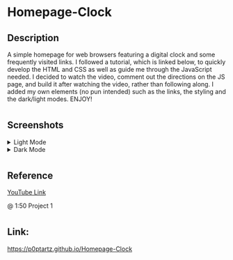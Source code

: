 # Homepage-Clock

## Description 
A simple homepage for web browsers featuring a digital clock and some frequently visited links.  I followed a tutorial, which is linked below, to quickly develop the HTML and CSS as well as guide me through the JavaScript needed.  I decided to watch the video, comment out the directions on the JS page, and build it after watching the video, rather than following along.  I added my own elements (no pun intended) such as the links, the styling and the dark/light modes.  ENJOY! 
#

## Screenshots
<details>
<summary>Light Mode</summary>

![Alt text](lightMode.png)
</details>
<details>
<summary>Dark Mode</summary>

![Alt text](darkMode.png)
</details>

#
## Reference
[YouTube Link](https://youtu.be/EWv2jnhZErc?t=110)

@ 1:50 Project 1
#

## Link: 

https://p0ptartz.github.io/Homepage-Clock


